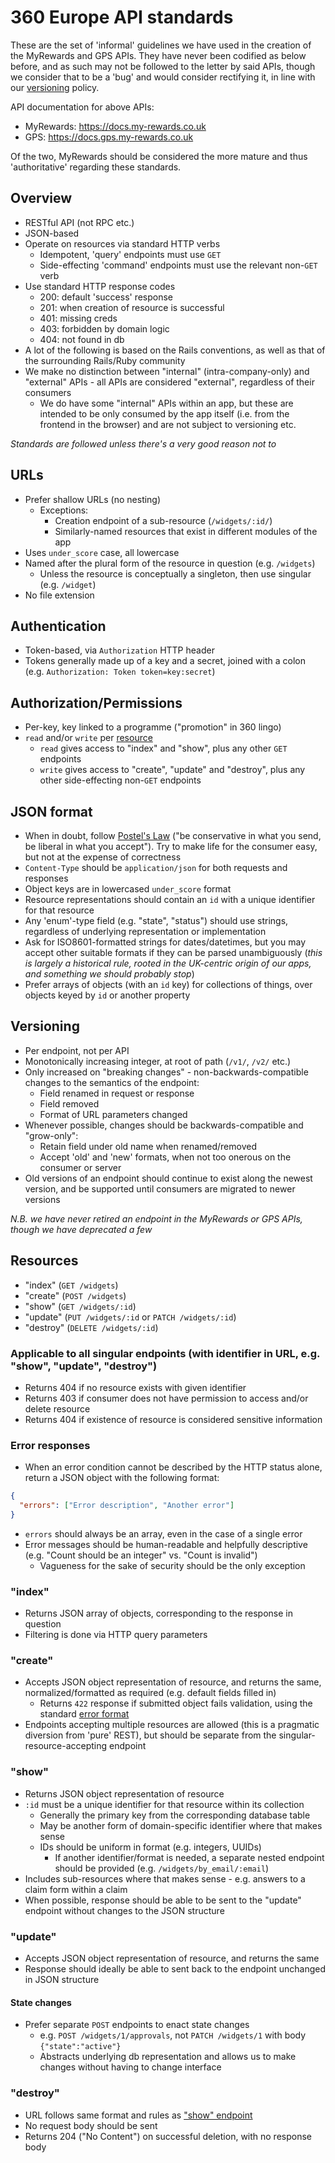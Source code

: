 # 360 Europe API standards

These are the set of 'informal' guidelines we have used in the creation of the
MyRewards and GPS APIs. They have never been codified as below before, and as
such may not be followed to the letter by said APIs, though we consider that to
be a 'bug' and would consider rectifying it, in line with our
[versioning](#versioning) policy.

API documentation for above APIs:

- MyRewards: https://docs.my-rewards.co.uk
- GPS: https://docs.gps.my-rewards.co.uk

Of the two, MyRewards should be considered the more mature and thus
'authoritative' regarding these standards.

## Overview

- RESTful API (not RPC etc.)
- JSON-based
- Operate on resources via standard HTTP verbs
  - Idempotent, 'query' endpoints must use `GET`
  - Side-effecting 'command' endpoints must use the relevant non-`GET` verb
- Use standard HTTP response codes
  - 200: default 'success' response
  - 201: when creation of resource is successful
  - 401: missing creds
  - 403: forbidden by domain logic
  - 404: not found in db
- A lot of the following is based on the Rails conventions, as well as that of
  the surrounding Rails/Ruby community
- We make no distinction between "internal" (intra-company-only) and "external"
  APIs - all APIs are considered "external", regardless of their consumers
  - We do have some "internal" APIs within an app, but these are intended to be
    only consumed by the app itself (i.e. from the frontend in the browser) and
    are not subject to versioning etc.

*Standards are followed unless there's a very good reason not to*

## URLs

- Prefer shallow URLs (no nesting)
  - Exceptions:
    - Creation endpoint of a sub-resource (`/widgets/:id/`)
    - Similarly-named resources that exist in different modules of the app
- Uses `under_score` case, all lowercase
- Named after the plural form of the resource in question (e.g. `/widgets`)
  - Unless the resource is conceptually a singleton, then use singular
    (e.g. `/widget`)
- No file extension

## Authentication

- Token-based, via `Authorization` HTTP header
- Tokens generally made up of a key and a secret, joined with a colon (e.g.
  `Authorization: Token token=key:secret`)

## Authorization/Permissions

- Per-key, key linked to a programme ("promotion" in 360 lingo)
- `read` and/or `write` per [resource](#resources)
  - `read` gives access to "index" and "show", plus any other `GET` endpoints
  - `write` gives access to "create", "update" and "destroy", plus any other
    side-effecting non-`GET` endpoints

## JSON format

- When in doubt, follow [Postel's Law](https://en.wikipedia.org/wiki/Robustness_principle)
  ("be conservative in what you send, be liberal in what you accept"). Try to
  make life for the consumer easy, but not at the expense of correctness
- `Content-Type` should be `application/json` for both requests and responses
- Object keys are in lowercased `under_score` format
- Resource representations should contain an `id` with a unique identifier for
  that resource
- Any 'enum'-type field (e.g. "state", "status") should use strings, regardless
  of underlying representation or implementation
- Ask for ISO8601-formatted strings for dates/datetimes, but you may accept
  other suitable formats if they can be parsed unambiguously (*this is largely
  a historical rule, rooted in the UK-centric origin of our apps, and something
  we should probably stop*)
- Prefer arrays of objects (with an `id` key) for collections of things, over
  objects keyed by `id` or another property

## Versioning

- Per endpoint, not per API
- Monotonically increasing integer, at root of path (`/v1/`, `/v2/` etc.)
- Only increased on "breaking changes" - non-backwards-compatible changes to
  the semantics of the endpoint:
  - Field renamed in request or response
  - Field removed
  - Format of URL parameters changed
- Whenever possible, changes should be backwards-compatible and "grow-only":
  - Retain field under old name when renamed/removed
  - Accept 'old' and 'new' formats, when not too onerous on the consumer or
    server
- Old versions of an endpoint should continue to exist along the newest
  version, and be supported until consumers are migrated to newer versions

*N.B. we have never retired an endpoint in the MyRewards or GPS APIs, though we
have deprecated a few*

## Resources

- "index" (`GET /widgets`)
- "create" (`POST /widgets`)
- "show" (`GET /widgets/:id`)
- "update" (`PUT /widgets/:id` or `PATCH /widgets/:id`)
- "destroy" (`DELETE /widgets/:id`)

### Applicable to all singular endpoints (with identifier in URL, e.g. "show", "update", "destroy")

- Returns 404 if no resource exists with given identifier
- Returns 403 if consumer does not have permission to access and/or delete
  resource
- Returns 404 if existence of resource is considered sensitive information

### Error responses

- When an error condition cannot be described by the HTTP status alone, return
  a JSON object with the following format:

```json
{
  "errors": ["Error description", "Another error"]
}
```

- `errors` should always be an array, even in the case of a single error
- Error messages should be human-readable and helpfully descriptive (e.g.
  "Count should be an integer" vs. "Count is invalid")
  - Vagueness for the sake of security should be the only exception

### "index"

- Returns JSON array of objects, corresponding to the response in question
- Filtering is done via HTTP query parameters

### "create"

- Accepts JSON object representation of resource, and returns the same,
  normalized/formatted as required (e.g. default fields filled in)
  - Returns `422` response if submitted object fails validation, using the standard
    [error format](#error-responses)
- Endpoints accepting multiple resources are allowed (this is a pragmatic
  diversion from 'pure' REST), but should be separate from the
  singular-resource-accepting endpoint

### "show"

- Returns JSON object representation of resource
- `:id` must be a unique identifier for that resource within its collection
  - Generally the primary key from the corresponding database table
  - May be another form of domain-specific identifier where that makes sense
  - IDs should be uniform in format (e.g. integers, UUIDs)
    - If another identifier/format is needed, a separate nested endpoint should
      be provided (e.g. `/widgets/by_email/:email`)
- Includes sub-resources where that makes sense - e.g. answers to a claim form
  within a claim
- When possible, response should be able to be sent to the "update" endpoint
  without changes to the JSON structure

### "update"

- Accepts JSON object representation of resource, and returns the same
- Response should ideally be able to sent back to the endpoint unchanged in
  JSON structure

#### State changes

- Prefer separate `POST` endpoints to enact state changes
  - e.g. `POST /widgets/1/approvals`, not `PATCH /widgets/1` with body
    `{"state":"active"}`
  - Abstracts underlying db representation and allows us to make changes
    without having to change interface

### "destroy"

- URL follows same format and rules as ["show" endpoint](#show)
- No request body should be sent
- Returns 204 ("No Content") on successful deletion, with no response body
